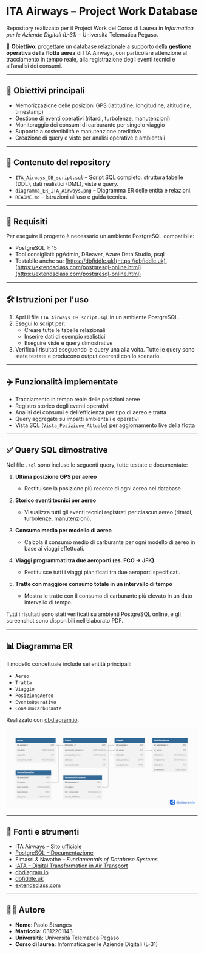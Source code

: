# ITA Airways – Project Work Database

Repository realizzato per il Project Work del Corso di Laurea in *Informatica per le Aziende Digitali (L-31)* – Università Telematica Pegaso.

📌 **Obiettivo**: progettare un database relazionale a supporto della **gestione operativa della flotta aerea** di ITA Airways, con particolare attenzione al tracciamento in tempo reale, alla registrazione degli eventi tecnici e all’analisi dei consumi.

---

## 🎯 Obiettivi principali

- Memorizzazione delle posizioni GPS (latitudine, longitudine, altitudine, timestamp)
- Gestione di eventi operativi (ritardi, turbolenze, manutenzioni)
- Monitoraggio dei consumi di carburante per singolo viaggio
- Supporto a sostenibilità e manutenzione predittiva
- Creazione di query e viste per analisi operative e ambientali

---

## 📂 Contenuto del repository

- `ITA_Airways_DB_script.sql` – Script SQL completo: struttura tabelle (DDL), dati realistici (DML), viste e query.
- `diagramma_ER_ITA_Airways.png` – Diagramma ER delle entità e relazioni.
- `README.md` – Istruzioni all’uso e guida tecnica.

---

## 🧰 Requisiti

Per eseguire il progetto è necessario un ambiente PostgreSQL compatibile:

- PostgreSQL ≥ 15
- Tool consigliati: pgAdmin, DBeaver, Azure Data Studio, psql
- Testabile anche su: [https://dbfiddle.uk](https://dbfiddle.uk), [https://extendsclass.com/postgresql-online.html](https://extendsclass.com/postgresql-online.html)

---

## 🛠️ Istruzioni per l'uso

1. Apri il file `ITA_Airways_DB_script.sql` in un ambiente PostgreSQL.
2. Esegui lo script per:
   - Creare tutte le tabelle relazionali
   - Inserire dati di esempio realistici
   - Eseguire viste e query dimostrative
3. Verifica i risultati eseguendo le query una alla volta. Tutte le query sono state testate e producono output coerenti con lo scenario.

---

## ✈️ Funzionalità implementate

- Tracciamento in tempo reale delle posizioni aeree
- Registro storico degli eventi operativi
- Analisi dei consumi e dell’efficienza per tipo di aereo e tratta
- Query aggregate su impatti ambientali e operativi
- Vista SQL (`Vista_Posizione_Attuale`) per aggiornamento live della flotta

---

## ✅ Query SQL dimostrative

Nel file `.sql` sono incluse le seguenti query, tutte testate e documentate:

1. **Ultima posizione GPS per aereo**
   - Restituisce la posizione più recente di ogni aereo nel database.
   
2. **Storico eventi tecnici per aereo**
   - Visualizza tutti gli eventi tecnici registrati per ciascun aereo (ritardi, turbolenze, manutenzioni).
   
3. **Consumo medio per modello di aereo**
   - Calcola il consumo medio di carburante per ogni modello di aereo in base ai viaggi effettuati.
   
4. **Viaggi programmati tra due aeroporti (es. FCO → JFK)**
   - Restituisce tutti i viaggi pianificati tra due aeroporti specificati.
   
5. **Tratte con maggiore consumo totale in un intervallo di tempo**
   - Mostra le tratte con il consumo di carburante più elevato in un dato intervallo di tempo.

Tutti i risultati sono stati verificati su ambienti PostgreSQL online, e gli screenshot sono disponibili nell’elaborato PDF.

---

## 📊 Diagramma ER

Il modello concettuale include sei entità principali:

- `Aereo`
- `Tratta`
- `Viaggio`
- `PosizioneAereo`
- `EventoOperativo`
- `ConsumoCarburante`

Realizzato con [dbdiagram.io](https://dbdiagram.io).

<p align="center">
  <img src="diagramma_ER_ITA_Airways.png" alt="Diagramma ER" width="700"/>
</p>

---

## 📖 Fonti e strumenti

- [ITA Airways – Sito ufficiale](https://www.ita-airways.com)
- [PostgreSQL – Documentazione](https://www.postgresql.org/docs)
- Elmasri & Navathe – *Fundamentals of Database Systems*
- [IATA – Digital Transformation in Air Transport](https://www.iata.org)
- [dbdiagram.io](https://dbdiagram.io)
- [dbfiddle.uk](https://dbfiddle.uk)
- [extendsclass.com](https://extendsclass.com/postgresql-online.html)

---

## 👨‍💻 Autore

- **Nome**: Paolo Stranges  
- **Matricola**: 0312201143  
- **Università**: Università Telematica Pegaso  
- **Corso di laurea**: Informatica per le Aziende Digitali (L-31)
